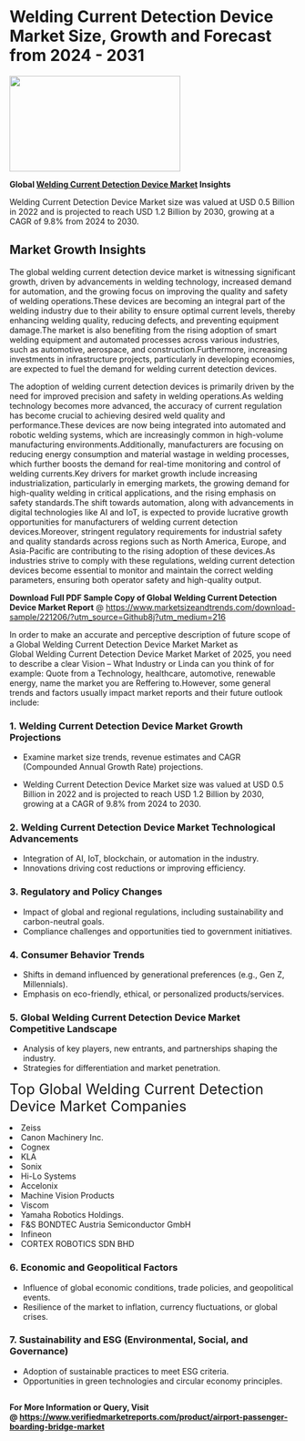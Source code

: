 <H1>Welding Current Detection Device Market Size, Growth and Forecast from 2024 - 2031</H1><img class="aligncenter size-medium wp-image-584254" src="https://thirdeyenews.in/wp-content/uploads/2024/09/Global-Market-Research-300x168.jpeg" alt="" width="300" height="168" /><p><strong>Global&nbsp;<a href="https://www.marketsizeandtrends.com/download-sample/221206/?utm_source=Github8j?utm_medium=216">Welding Current Detection Device Market</a> Insights</strong></p><p>Welding Current Detection Device Market size was valued at USD 0.5 Billion in 2022 and is projected to reach USD 1.2 Billion by 2030, growing at a CAGR of 9.8% from 2024 to 2030.</p><p><h2>Market Growth Insights</h2> <p>The global welding current detection device market is witnessing significant growth, driven by advancements in welding technology, increased demand for automation, and the growing focus on improving the quality and safety of welding operations.These devices are becoming an integral part of the welding industry due to their ability to ensure optimal current levels, thereby enhancing welding quality, reducing defects, and preventing equipment damage.The market is also benefiting from the rising adoption of smart welding equipment and automated processes across various industries, such as automotive, aerospace, and construction.Furthermore, increasing investments in infrastructure projects, particularly in developing economies, are expected to fuel the demand for welding current detection devices.</p> <p>The adoption of welding current detection devices is primarily driven by the need for improved precision and safety in welding operations.As welding technology becomes more advanced, the accuracy of current regulation has become crucial to achieving desired weld quality and performance.These devices are now being integrated into automated and robotic welding systems, which are increasingly common in high-volume manufacturing environments.Additionally, manufacturers are focusing on reducing energy consumption and material wastage in welding processes, which further boosts the demand for real-time monitoring and control of welding currents.Key drivers for market growth include increasing industrialization, particularly in emerging markets, the growing demand for high-quality welding in critical applications, and the rising emphasis on safety standards.The shift towards automation, along with advancements in digital technologies like AI and IoT, is expected to provide lucrative growth opportunities for manufacturers of welding current detection devices.Moreover, stringent regulatory requirements for industrial safety and quality standards across regions such as North America, Europe, and Asia-Pacific are contributing to the rising adoption of these devices.As industries strive to comply with these regulations, welding current detection devices become essential to monitor and maintain the correct welding parameters, ensuring both operator safety and high-quality output.<p><span class=""><strong>Download Full PDF Sample Copy of Global Welding Current Detection Device Market Report</strong> @ <a href="https://www.marketsizeandtrends.com/download-sample/221206/?utm_source=Github8j?utm_medium=216" target="_blank">https://www.marketsizeandtrends.com/download-sample/221206/?utm_source=Github8j?utm_medium=216</a></span></p><p>In order to make an accurate and perceptive description of future scope of a Global&nbsp;Welding Current Detection Device Market Market as Global&nbsp;Welding Current Detection Device Market Market of 2025, you need to describe a clear Vision &ndash; What Industry or Linda can you think of for example: Quote from a Technology, healthcare, automotive, renewable energy, name the market you are Reffering to.However, some general trends and factors usually impact market reports and their future outlook include:</p><h3>1.&nbsp;<strong>Welding Current Detection Device Market Growth Projections</strong></h3><ul><li>Examine market size trends, revenue estimates and CAGR (Compounded Annual Growth Rate) projections.</li><li><p>Welding Current Detection Device Market size was valued at USD 0.5 Billion in 2022 and is projected to reach USD 1.2 Billion by 2030, growing at a CAGR of 9.8% from 2024 to 2030.</p></li></ul><h3>2.&nbsp;<strong>Welding Current Detection Device Market Technological Advancements</strong></h3><ul><li>Integration of AI, IoT, blockchain, or automation in the industry.</li><li>Innovations driving cost reductions or improving efficiency.</li></ul><h3>3.&nbsp;<strong>Regulatory and Policy Changes</strong></h3><ul><li>Impact of global and regional regulations, including sustainability and carbon-neutral goals.</li><li>Compliance challenges and opportunities tied to government initiatives.</li></ul><h3>4.&nbsp;<strong>Consumer Behavior Trends</strong></h3><ul><li>Shifts in demand influenced by generational preferences (e.g., Gen Z, Millennials).</li><li>Emphasis on eco-friendly, ethical, or personalized products/services.</li></ul><h3>5.&nbsp;<strong>Global Welding Current Detection Device Market Competitive Landscape</strong></h3><ul><li>Analysis of key players, new entrants, and partnerships shaping the industry.</li><li>Strategies for differentiation and market penetration.</li></ul><p data-pm-slice="1 1 []"><span style="color: inherit; font-family: inherit; font-size: 25px;">Top Global Welding Current Detection Device Market Companies</span></p><div class="" data-test-id=""><p><li>Zeiss</li><li> Canon Machinery Inc.</li><li> Cognex</li><li> KLA</li><li> Sonix</li><li> Hi-Lo Systems</li><li> Accelonix</li><li> Machine Vision Products</li><li> Viscom</li><li> Yamaha Robotics Holdings.</li><li> F&S BONDTEC Austria Semiconductor GmbH</li><li> Infineon</li><li> CORTEX ROBOTICS SDN BHD</li></p></div><h3>6.&nbsp;<strong>Economic and Geopolitical Factors</strong></h3><ul><li>Influence of global economic conditions, trade policies, and geopolitical events.</li><li>Resilience of the market to inflation, currency fluctuations, or global crises.</li></ul><h3>7.&nbsp;<strong>Sustainability and ESG (Environmental, Social, and Governance)</strong></h3><ul><li>Adoption of sustainable practices to meet ESG criteria.</li><li>Opportunities in green technologies and circular economy principles.</li></ul><h2><strong style="font-size: 14px;">For More Information or Query, Visit @&nbsp;</strong><a style="background-color: #ffffff; font-size: 14px;" href="https://www.marketsizeandtrends.com/report/welding-current-detection-device-market/" target="_blank">https://www.verifiedmarketreports.com/product/airport-passenger-boarding-bridge-market</a></h2>